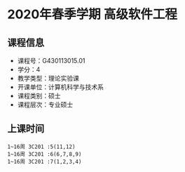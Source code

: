 # 2020年春季学期 高级软件工程 






## 课程信息

- 课程号：G430113015.01
- 学分：4
- 教学类型：理论实验课
- 开课单位：计算机科学与技术系
- 课程类别：硕士
- 课程层次：专业硕士

## 上课时间

```
1~16周 3C201 :5(11,12)
1~16周 3C201 :6(6,7,8,9)
1~16周 3C201 :7(1,2,3,4)
```


